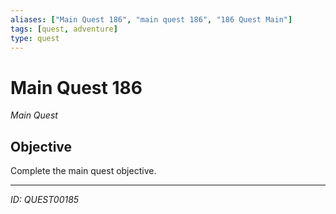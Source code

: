 ```yaml
---
aliases: ["Main Quest 186", "main quest 186", "186 Quest Main"]
tags: [quest, adventure]
type: quest
---
```


# Main Quest 186

*Main Quest*

## Objective
Complete the main quest objective.

---
*ID: QUEST00185*